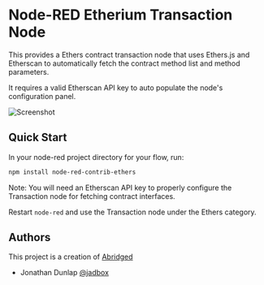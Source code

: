 # Node-RED Etherium Transaction Node

This provides a Ethers contract transaction node that uses Ethers.js and Etherscan to automatically fetch the contract method list and method parameters.

It requires a valid Etherscan API key to auto populate the node's configuration panel.

![Screenshot](https://raw.githubusercontent.com/jadbox/node-red-contrib-ethers/HEAD/node-red-contrib-ethers/ethers.png)

## Quick Start

In your node-red project directory for your flow, run:
```bash
npm install node-red-contrib-ethers
```

Note: You will need an Etherscan API key to properly configure the Transaction node for fetching contract interfaces.

Restart `node-red` and use the Transaction node under the Ethers category.

## Authors

This project is a creation of [Abridged](http://www.Abridged.io)

- Jonathan Dunlap [@jadbox](https://twitter.com/jadbox)